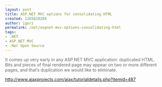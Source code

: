 ```yaml
---
layout: post
title: ASP.NET MVC options for consolidating HTML
created: 1265820289
author: igorz
permalink: /net/aspnet-mvc-options-consolidating-html
tags:
- .NET
- ASP.NET MVC
- .Net Open Source
---
```

<p><font color="#666666">It comes up very early in any ASP.NET MVC  application: duplicated HTML.  Bits and pieces of final rendered page  may appear on two or more different pages, and that&rsquo;s duplication we  would like to eliminate.&nbsp;</font></p>
<p><a href="http://www.ajaxprojects.com/ajax/tutorialdetails.php?itemid=487">http://www.ajaxprojects.com/ajax/tutorialdetails.php?itemid=487</a></p>
